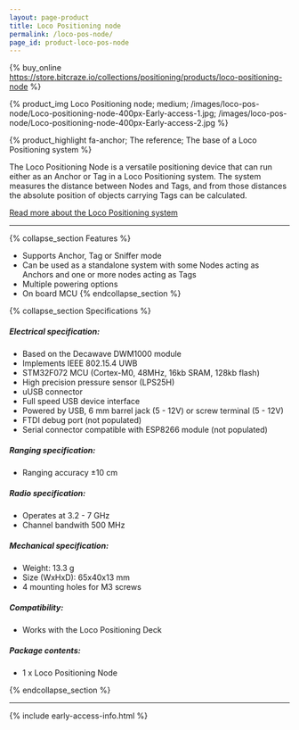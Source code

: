 ```yaml
---
layout: page-product
title: Loco Positioning node
permalink: /loco-pos-node/
page_id: product-loco-pos-node
---
```


{% buy_online https://store.bitcraze.io/collections/positioning/products/loco-positioning-node %}

{% product_img Loco Positioning node; medium;
/images/loco-pos-node/Loco-positioning-node-400px-Early-access-1.jpg;
/images/loco-pos-node/Loco-positioning-node-400px-Early-access-2.jpg
%}

{% product_highlight
fa-anchor;
The reference;
The base of a Loco Positioning system
%}

The Loco Positioning Node is a versatile positioning device that can run either
as an Anchor or Tag in a Loco Positioning system. The system measures
the distance between Nodes and Tags, and from those distances the
absolute position of objects carrying Tags can be calculated.

[Read more about the Loco Positioning system](/loco-pos-system/)



---

{% collapse_section Features %}
* Supports Anchor, Tag or Sniffer mode
* Can be used as a standalone system with some Nodes acting as Anchors and one
or more nodes acting as Tags
* Multiple powering options
* On board MCU
{% endcollapse_section %}

{% collapse_section Specifications %}
##### Electrical specification:

* Based on the Decawave DWM1000 module
* Implements IEEE 802.15.4 UWB
* STM32F072 MCU (Cortex-M0, 48MHz, 16kb SRAM, 128kb flash)
* High precision pressure sensor (LPS25H)
* uUSB connector
* Full speed USB device interface
* Powered by USB, 6 mm barrel jack (5 - 12V) or screw terminal (5 - 12V)
* FTDI debug port (not populated)
* Serial connector compatible with ESP8266 module (not populated)

##### Ranging specification:

* Ranging accuracy ±10 cm

##### Radio specification:

* Operates at 3.2 - 7 GHz
* Channel bandwith 500 MHz

##### Mechanical specification:

* Weight: 13.3 g
* Size (WxHxD): 65x40x13 mm
* 4 mounting holes for M3 screws

##### Compatibility:

* Works with the Loco Positioning Deck

##### Package contents:

* 1 x Loco Positioning Node

{% endcollapse_section %}

---

{% include early-access-info.html %}
